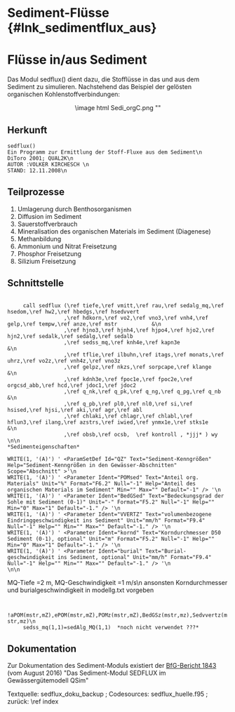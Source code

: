 Sediment-Flüsse  {#lnk_sedimentflux_aus}
===============

# Flüsse in/aus Sediment

Das Modul sedflux() dient dazu, die Stofflüsse in das und aus dem Sediment zu 
simulieren. Nachstehend das Beispiel der gelösten organischen 
Kohlenstoffverbindungen:

<center>
 \image html Sedi_orgC.png ""
</center>

## Herkunft
    sedflux()
    Ein Programm zur Ermittlung der Stoff-Fluxe aus dem Sediment\n
    DiToro 2001; QUAL2K\n
    AUTOR :VOLKER KIRCHESCH \n
    STAND: 12.11.2008\n

## Teilprozesse
<ol>
   <li>Umlagerung durch Benthosorganismen</li>
   <li>Diffusion im Sediment</li>
   <li>Sauerstoffverbrauch</li>
   <li>Mineralisation des organischen Materials im Sediment (Diagenese)</li>
   <li>Methanbildung</li>
   <li>Ammonium und Nitrat Freisetzung</li>
   <li>Phosphor Freisetzung</li>
   <li>Silizium Freisetzung</li>
</ol>

## Schnittstelle
<code>
     call sedflux (\ref tiefe,\ref vmitt,\ref rau,\ref sedalg_mq,\ref hsedom,\ref hw2,\ref hbedgs,\ref hsedvvert
                  ,\ref hdkorn,\ref vo2,\ref vno3,\ref vnh4,\ref gelp,\ref tempw,\ref anze,\ref mstr           &\n
                  ,\ref hjno3,\ref hjnh4,\ref hjpo4,\ref hjo2,\ref hjn2,\ref sedalk,\ref sedalg,\ref sedalb
                  ,\ref sedss_mq,\ref knh4e,\ref kapn3e                                    &\n
                  ,\ref tflie,\ref ilbuhn,\ref itags,\ref monats,\ref uhrz,\ref vo2z,\ref vnh4z,\ref vno3z
                  ,\ref gelpz,\ref nkzs,\ref sorpcape,\ref klange                                &\n
                  ,\ref kdnh3e,\ref fpoc1e,\ref fpoc2e,\ref orgcsd_abb,\ref hcd,\ref jdoc1,\ref jdoc2
                  ,\ref q_nk,\ref q_pk,\ref q_ng,\ref q_pg,\ref q_nb                                  &\n
                  ,\ref q_pb,\ref pl0,\ref nl0,\ref si,\ref hsised,\ref hjsi,\ref aki,\ref agr,\ref abl
                  ,\ref chlaki,\ref chlagr,\ref chlabl,\ref hflun3,\ref ilang,\ref azstrs,\ref iwied,\ref ynmx1e,\ref stks1e     &\n
                  ,\ref obsb,\ref ocsb,  \ref kontroll , *jjj* ) wy  
\n\n
*Sedimenteigenschaften*
</code>

<code>
WRITE(1, '(A)') ' &lt;ParamSetDef Id="QZ" Text="Sediment-Kenngrößen" Help="Sediment-Kenngrößen in den Gewässer-Abschnitten" Scope="Abschnitt" &gt;'\n
WRITE(1, '(A)') ' &lt;Parameter Ident="POMsed" Text="Anteil org. Materials" Unit="%" Format="F6.2" Null="-1" Help="Anteil des organischen Materials im Sediment" Min="" Max="" Default="-1" /&gt; '\n
WRITE(1, '(A)') ' &lt;Parameter Ident="BedGSed" Text="Bedeckungsgrad der Sohle mit Sediment (0-1)" Unit="-" Format="F5.2" Null="-1" Help="" Min="0" Max="1" Default="-1." /&gt; '\n
WRITE(1, '(A)') ' &lt;Parameter Ident="VVERTZ" Text="volumenbezogene Eindringgeschwindigkeit ins Sediment" Unit="mm/h" Format="F9.4" Null="-1" Help="" Min="" Max="" Default="-1." /&gt; '\n
WRITE(1, '(A)') ' &lt;Parameter Ident="kornd" Text="Korndurchmesser D50 Sediment (0-1), optional" Unit="m" Format="F5.2" Null="-1" Help="" Min="0" Max="1" Default="-1." /&gt; '\n
WRITE(1, '(A)') ' &lt;Parameter Ident="burial" Text="Burial-geschwindigkeit ins Sediment, optional" Unit="mm/h" Format="F9.4" Null="-1" Help="" Min="" Max="" Default="-1." /&gt; '\n
\n\n </code>

MQ-Tiefe =2 m, MQ-Geschwindigkeit =1 m/s\n
ansonsten Korndurchmesser und burialgeschwindigkeit in modellg.txt vorgeben


<code>
   !aPOM(mstr,mZ),ePOM(mstr,mZ),POMz(mstr,mZ),BedGSz(mstr,mz),Sedvvertz(mstr,mz)\n
     sedss_mq(1,1)=sedAlg_MQ(1,1)  *noch nicht verwendet ???*
</code>


## Dokumentation

Zur Dokumentation des Sediment-Moduls existiert der
<a href="./pdf/BfG1843_Sedimentmodul.pdf" target="_blank">BfG-Bericht 1843</a> (vom August 2016)
"Das Sediment-Modul SEDFLUX im Gewässergütemodell QSim"

Textquelle: sedflux_doku_backup ; Codesources: sedflux_huelle.f95 ;  
zurück: \ref index
 